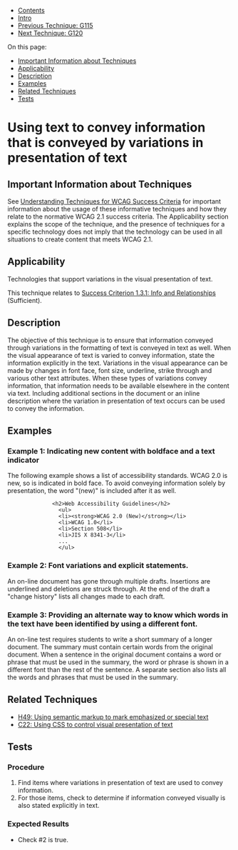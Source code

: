 -   [Contents](https://www.w3.org/WAI/WCAG21/Techniques/#techniques "Table of Contents")
-   [Intro](https://www.w3.org/WAI/WCAG21/Techniques/#introduction "Introduction to Techniques")
-   [Previous Technique: G115](G115)
-   [Next Technique: G120](G120)

On this page:

-   [Important Information about Techniques](#important-information)
-   [Applicability](#applicability)
-   [Description](#description)
-   [Examples](#examples)
-   [Related Techniques](#related)
-   [Tests](#tests)

Using text to convey information that is conveyed by variations in presentation of text
=======================================================================================

Important Information about Techniques
--------------------------------------

See [Understanding Techniques for WCAG Success Criteria](https://www.w3.org/WAI/WCAG21/Understanding/understanding-techniques) for important information about the usage of these informative techniques and how they relate to the normative WCAG 2.1 success criteria. The Applicability section explains the scope of the technique, and the presence of techniques for a specific technology does not imply that the technology can be used in all situations to create content that meets WCAG 2.1.

Applicability
-------------

Technologies that support variations in the visual presentation of text.

This technique relates to [Success Criterion 1.3.1: Info and Relationships](https://www.w3.org/WAI/WCAG21/Understanding/info-and-relationships) (Sufficient).

Description
-----------

The objective of this technique is to ensure that information conveyed through variations in the formatting of text is conveyed in text as well. When the visual appearance of text is varied to convey information, state the information explicitly in the text. Variations in the visual appearance can be made by changes in font face, font size, underline, strike through and various other text attributes. When these types of variations convey information, that information needs to be available elsewhere in the content via text. Including additional sections in the document or an inline description where the variation in presentation of text occurs can be used to convey the information.

Examples
--------

### Example 1: Indicating new content with boldface and a text indicator

The following example shows a list of accessibility standards. WCAG 2.0 is new, so is indicated in bold face. To avoid conveying information solely by presentation, the word "(new)" is included after it as well.

                  <h2>Web Accessibility Guidelines</h2>
                    <ul>
                    <li><strong>WCAG 2.0 (New)</strong></li>
                    <li>WCAG 1.0</li>
                    <li>Section 508</li>
                    <li>JIS X 8341-3</li>
                    ...
                    </ul>
                

### Example 2: Font variations and explicit statements.

An on-line document has gone through multiple drafts. Insertions are underlined and deletions are struck through. At the end of the draft a "change history" lists all changes made to each draft.

### Example 3: Providing an alternate way to know which words in the text have been identified by using a different font.

An on-line test requires students to write a short summary of a longer document. The summary must contain certain words from the original document. When a sentence in the original document contains a word or phrase that must be used in the summary, the word or phrase is shown in a different font than the rest of the sentence. A separate section also lists all the words and phrases that must be used in the summary.

Related Techniques
------------------

-   [H49: Using semantic markup to mark emphasized or special text](https://www.w3.org/WAI/WCAG21/Techniques/html/H49)
-   [C22: Using CSS to control visual presentation of text](https://www.w3.org/WAI/WCAG21/Techniques/css/C22)

Tests
-----

### Procedure

1.  Find items where variations in presentation of text are used to convey information.
2.  For those items, check to determine if information conveyed visually is also stated explicitly in text.

### Expected Results

-   Check \#2 is true.
